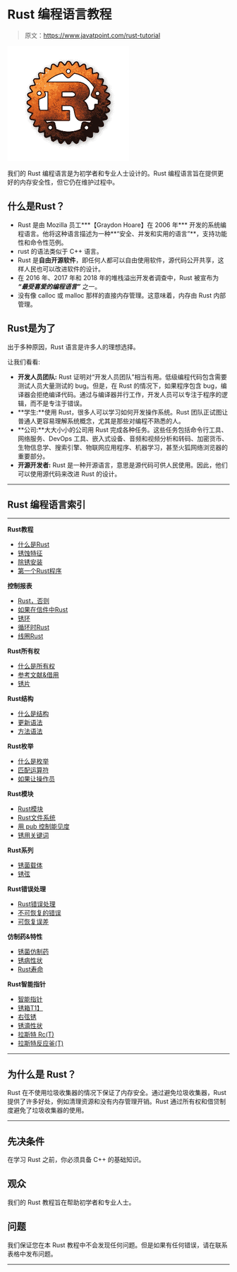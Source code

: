 # Rust 编程语言教程

> 原文：<https://www.javatpoint.com/rust-tutorial>

![Rust Tutorial](img/3251c3f43c9537ea5078954441a6a690.png)

我们的 Rust 编程语言是为初学者和专业人士设计的。Rust 编程语言旨在提供更好的内存安全性，但它仍在维护过程中。

## 什么是Rust？

*   Rust 是由 Mozilla 员工***【Graydon Hoare】在 2006 年*** 开发的系统编程语言。他将这种语言描述为一种**“安全、并发和实用的语言”**，支持功能性和命令性范例。
*   rust 的语法类似于 C++ 语言。
*   Rust 是**自由开源软件**，即任何人都可以自由使用软件，源代码公开共享，这样人民也可以改进软件的设计。
*   在 2016 年、2017 年和 2018 年的堆栈溢出开发者调查中，Rust 被宣布为 ***“最受喜爱的编程语言”*** 之一。
*   没有像 calloc 或 malloc 那样的直接内存管理。这意味着，内存由 Rust 内部管理。

## Rust是为了

出于多种原因，Rust 语言是许多人的理想选择。

让我们看看:

*   **开发人员团队:** Rust 证明对“开发人员团队”相当有用。低级编程代码包含需要测试人员大量测试的 bug。但是，在 Rust 的情况下，如果程序包含 bug，编译器会拒绝编译代码。通过与编译器并行工作，开发人员可以专注于程序的逻辑，而不是专注于错误。
*   **学生:**使用 Rust，很多人可以学习如何开发操作系统。Rust 团队正试图让普通人更容易理解系统概念，尤其是那些对编程不熟悉的人。
*   **公司:**大大小小的公司用 Rust 完成各种任务。这些任务包括命令行工具、网络服务、DevOps 工具、嵌入式设备、音频和视频分析和转码、加密货币、生物信息学、搜索引擎、物联网应用程序、机器学习，甚至火狐网络浏览器的重要部分。
*   **开源开发者:** Rust 是一种开源语言，意思是源代码可供人民使用。因此，他们可以使用源代码来改进 Rust 的设计。

* * *

## Rust 编程语言索引

* * *

**Rust教程**

*   [什么是Rust](rust-tutorial)
*   [锈蚀特征](rust-features)
*   [除锈安装](rust-installation)
*   [第一个Rust程序](first-rust-program)

**控制报表**

*   [Rust，否则](rust-if-statement)
*   [如果在信件中Rust](rust-if-in-a-let-statement)
*   [锈环](rust-loop)
*   [循环时Rust](rust-while-loop)
*   [线圈Rust](rust-for-loop)

**Rust所有权**

*   [什么是所有权](rust-ownership)
*   [参考文献&借用](rust-references-and-borrowing)
*   [锈片](rust-slices)

**Rust结构**

*   [什么是结构](rust-struct)
*   [更新语法](rust-struct-update-syntax)
*   [方法语法](rust-struct-method-syntax)

**Rust枚举**

*   [什么是枚举](rust-enum)
*   [匹配运算符](rust-enum-control-flow-with-match-operator)
*   [如果让操作员](rust-enum-control-flow-with-if-let-operator)

**Rust模块**

*   [Rust模块](rust-modules)
*   [Rust文件系统](rust-module-filesystem)
*   [用 pub 控制能见度](rust-making-a-function-public)
*   [锈用关键词](rust-module-use-keyword)

**Rust系列**

*   [锈菌载体](rust-vector)
*   [锈弦](rust-string)

**Rust错误处理**

*   [Rust错误处理](rust-error-handling)
*   [不可恢复的错误](rust-unrecoverable-errors)
*   [可恢复误差](rust-recoverable-errors)

**仿制药&特性**

*   [锈菌仿制药](rust-generic)
*   [锈病性状](rust-trait)
*   [Rust寿命](rust-lifetime)

**Rust智能指针**

*   [智能指针](rust-smart-pointers)
*   [锈箱<T>T1】](rust-box-t)
*   [右弦锈](rust-deref-trait)
*   [锈滴性状](rust-drop-trait)
*   [拉斯特 Rc(T)](rust-rc-t)
*   [拉斯特反应釜(T)](rust-refcell-t)

* * *

## 为什么是 Rust？

Rust 在不使用垃圾收集器的情况下保证了内存安全。通过避免垃圾收集器，Rust 提供了许多好处，例如清理资源和没有内存管理开销。Rust 通过所有权和借贷制度避免了垃圾收集器的使用。

* * *

## 先决条件

在学习 Rust 之前，你必须具备 C++ 的基础知识。

## 观众

我们的 Rust 教程旨在帮助初学者和专业人士。

## 问题

我们保证您在本 Rust 教程中不会发现任何问题。但是如果有任何错误，请在联系表格中发布问题。

* * *